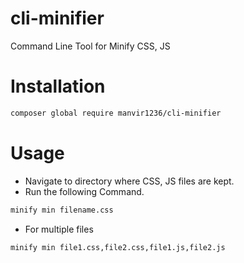 # cli-minifier
Command Line Tool for Minify CSS, JS

# Installation
```sh
composer global require manvir1236/cli-minifier
```

# Usage
- Navigate to directory where CSS, JS files are kept.
- Run the following Command.
```sh
minify min filename.css
```
- For multiple files
```sh
minify min file1.css,file2.css,file1.js,file2.js
```

